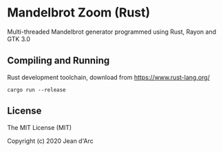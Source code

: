 # Mandelbrot Zoom (Rust)
Multi-threaded Mandelbrot generator programmed using Rust, Rayon and GTK 3.0

## Compiling and Running
Rust development toolchain, download from https://www.rust-lang.org/
```
cargo run --release
```

## License
The MIT License (MIT)

Copyright (c) 2020 Jean d'Arc
